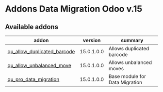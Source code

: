 Addons Data Migration Odoo v.15
===============================

[//]: # (addons)

Available addons
----------------
addon | version | summary
--- | --- | ---
[qu_allow_duplicated_barcode](qu_allow_duplicated_barcode/) | 15.0.1.0.0 | 	Allows duplicated barcode
[qu_allow_unbalanced_move](qu_allow_unbalanced_move/) | 15.0.1.0.0 | 	Allows unbalanced moves
[qu_pro_data_migration](qu_pro_data_migration/) | 15.0.1.0.0 | 	Base module for Data Migration
[//]: # (end addons)
